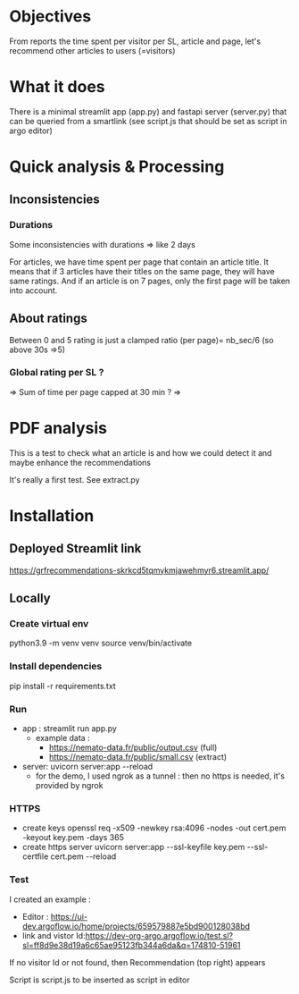 # Objectives
From reports the time spent per visitor per SL, article and page, let's recommend other articles to users (=visitors)

# What it does
There is a minimal streamlit app (app.py) and fastapi server (server.py) that can be queried from a smartlink (see script.js that should be set as script in argo editor)


# Quick analysis & Processing 

## Inconsistencies
### Durations
Some inconsistencies with durations => like 2 days

For articles, we have time spent per page that contain an article title. It means that if 3 articles have their titles on the same page, they will have same ratings. And if an article is on 7 pages, only the first page will be taken into account.

## About ratings
Between 0 and 5 rating is just a clamped ratio (per page)= nb_sec/6 (so above 30s =>5) 

### Global rating per SL ?
=> Sum of time per page capped at 30 min ?
=> 

# PDF analysis
This is a test to check what an article is and how we could detect it and maybe enhance the recommendations

It's really a first test. See extract.py


# Installation

## Deployed Streamlit link
<https://grfrecommendations-skrkcd5tqmykmjawehmyr6.streamlit.app/>

## Locally

### Create virtual env
python3.9 -m venv venv
source venv/bin/activate

### Install dependencies
pip install -r requirements.txt

### Run 
* app : streamlit run app.py
    * example data :
        * https://nemato-data.fr/public/output.csv (full)
        * https://nemato-data.fr/public/small.csv (extract)
* server: uvicorn server:app --reload
    * for the demo, I used ngrok as a tunnel : then no https is needed, it's provided by ngrok

### HTTPS
* create keys
openssl req -x509 -newkey rsa:4096 -nodes -out cert.pem -keyout key.pem -days 365
* create https server
uvicorn server:app --ssl-keyfile key.pem --ssl-certfile cert.pem --reload


### Test
I created an example : 
* Editor : https://ui-dev.argoflow.io/home/projects/659579887e5bd900128038bd
* link and vistor Id:https://dev-org-argo.argoflow.io/test.sl?sl=ff8d9e38d19a6c65ae95123fb344a6da&q=174810-51961

If no visitor Id or not found, then Recommendation (top right) appears

Script is script.js to be inserted as script in editor

